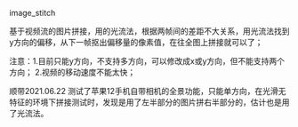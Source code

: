 image_stitch


基于视频流的图片拼接，用的光流法，根据两帧间的差距不大关系，用光流法找到y方向的偏移，从下一帧抠出偏移量的像素值，在往全图上拼接就可以了；

注意：1.目前只能y方向，不支持多方向，可以修改成x或y方向，但不能支持两个方向；
2.视频的移动速度不能太快；

顺带2021.06.22 测试了苹果12手机自带相机的全景功能，只能单方向，在光滑无特征的环境下拼接测试时，发现是用了左半部分的图片拼右半部分的，估计也是用了光流法。
